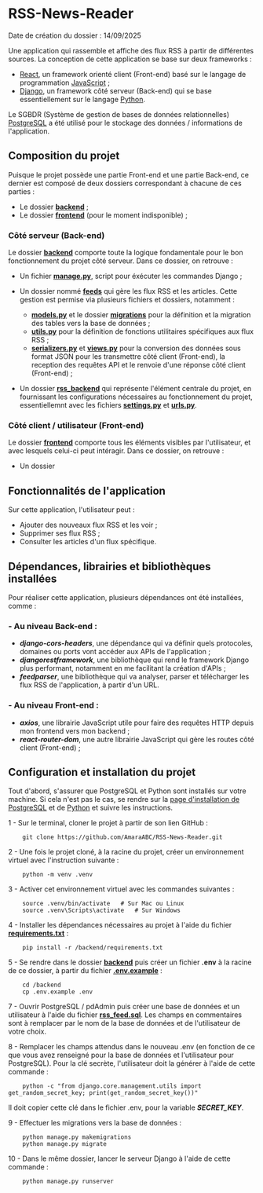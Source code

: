# RSS-News-Reader
Date de création du dossier : 14/09/2025

Une application qui rassemble et affiche des flux RSS à partir de différentes sources. La conception de cette application se base sur deux frameworks :
- [React](https://react.dev/), un framework orienté client (Front-end) basé sur le langage de programmation [JavaScript](https://www.javascript.com/) ;
- [Django](https://www.djangoproject.com/), un framework côté serveur (Back-end) qui se base essentiellement sur le langage [Python](https://www.python.org/).

Le SGBDR (Système de gestion de bases de données relationnelles) [PostgreSQL](https://www.postgresql.org/) a été utilisé pour le stockage des données / informations de l'application.

## Composition du projet
Puisque le projet possède une partie Front-end et une partie Back-end, ce dernier est composé de deux dossiers correspondant à chacune de ces parties :
- Le dossier [**backend**](backend) ;
- Le dossier [**frontend**](frontend) (pour le moment indisponible) ;

### Côté serveur (Back-end)
Le dossier [**backend**](backend) comporte toute la logique fondamentale pour le bon fonctionnement du projet côté serveur. Dans ce dossier, on retrouve :
- Un fichier [**manage.py**](backend/manage.py), script pour éxécuter les commandes Django ;
- Un dossier nommé [**feeds**](backend/feeds/) qui gère les flux RSS et les articles. Cette gestion est permise via plusieurs fichiers et dossiers, notamment :
  - [**models.py**](backend/feeds/models.py) et le dossier [**migrations**](backend/feeds/migrations/) pour la définition et la migration des tables vers la base de données ;     
  - [**utils.py**](backend/feeds/utils.py) pour la définition de fonctions utilitaires spécifiques aux flux RSS ;      
  - [**serializers.py**](backend/feeds/serializers.py) et [**views.py**](backend/feeds/views.py) pour la conversion des données sous format JSON pour les transmettre côté client (Front-end), la reception des requêtes API et le renvoie d'une réponse côté client (Front-end) ;

- Un dossier [**rss_backend**](backend/rss_backend/) qui représente l'élément centrale du projet, en fournissant les configurations nécessaires au fonctionnement du projet, essentiellemnt avec les fichiers [**settings.py**](backend/rss_backend/settings.py) et [**urls.py**](backend/rss_backend/urls.py).

### Côté client / utilisateur (Front-end)
Le dossier [**frontend**](frontend) comporte tous les éléments visibles par l'utilisateur, et avec lesquels celui-ci peut intéragir. Dans ce dossier, on retrouve :
- Un dossier 

## Fonctionnalités de l'application
Sur cette application, l'utilisateur peut :
- Ajouter des nouveaux flux RSS et les voir ;
- Supprimer ses flux RSS ;
- Consulter les articles d'un flux spécifique.

## Dépendances, librairies et bibliothèques installées
Pour réaliser cette application, plusieurs dépendances ont été installées, comme :
### - Au niveau **Back-end** :
  - ***django-cors-headers***, une dépendance qui va définir quels protocoles, domaines ou ports vont accéder aux APIs de l'application ;
  - ***djangorestframework***, une bibliothèque qui rend le framework Django plus performant, notamment en me facilitant la création d'APIs ;
  - ***feedparser***, une bibliothèque qui va analyser, parser et télécharger les flux RSS de l'application, à partir d'un URL.

### - Au niveau **Front-end** :
  - ***axios***, une librairie JavaScript utile pour faire des requêtes HTTP depuis mon frontend vers mon backend ;
  - ***react-router-dom***, une autre librairie JavaScript qui gère les routes côté client (Front-end) ;

## Configuration et installation du projet
Tout d'abord, s'assurer que PostgreSQL et Python sont installés sur votre machine. Si cela n'est pas le cas, se rendre sur la [page d'installation de PostgreSQL](https://www.postgresql.org/download/) et de [Python](https://www.python.org/downloads/) et suivre les instructions.

  1 - Sur le terminal, cloner le projet à partir de son lien GitHub :

        git clone https://github.com/AmaraABC/RSS-News-Reader.git

  2 - Une fois le projet cloné, à la racine du projet, créer un environnement virtuel avec l'instruction suivante :

        python -m venv .venv
  
  3 - Activer cet environnement virtuel avec les commandes suivantes :

        source .venv/bin/activate   # Sur Mac ou Linux
        source .venv\Scripts\activate   # Sur Windows

  4 - Installer les dépendances nécessaires au projet à l'aide du fichier [**requirements.txt**](backend/requirements.txt) :

        pip install -r /backend/requirements.txt
  
  5 - Se rendre dans le dossier [**backend**](/backend/) puis créer un fichier **.env** à la racine de ce dossier, à partir du fichier [**.env.example**](/backend/.env.example) :

        cd /backend
        cp .env.example .env

  7 - Ouvrir PostgreSQL / pdAdmin puis créer une base de données et un utilisateur à l'aide du fichier [**rss_feed.sql**](/backend/rss_feed.sql). Les champs en commentaires sont à remplacer par le nom de la base de données et de l'utilisateur de votre choix.

  8 - Remplacer les champs attendus dans le nouveau .env (en fonction de ce que vous avez renseigné pour la base de données et l'utilisateur pour PostgreSQL). Pour la clé secrète, l'utilisateur doit la générer à l'aide de cette commande :
        
        python -c "from django.core.management.utils import get_random_secret_key; print(get_random_secret_key())"

  Il doit copier cette clé dans le fichier .env, pour la variable ***SECRET_KEY***.

  9 - Effectuer les migrations vers la base de données :
        
        python manage.py makemigrations
        python manage.py migrate

  10 - Dans le même dossier, lancer le serveur Django à l'aide de cette commande :

        python manage.py runserver